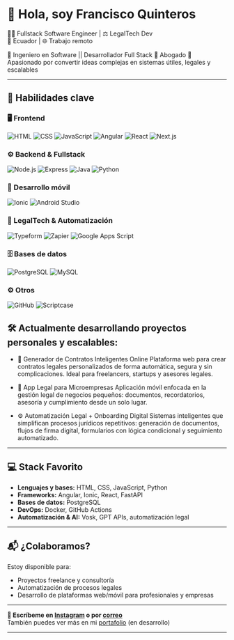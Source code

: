# 👋 Hola, soy Francisco Quinteros

👨‍💻 Fullstack Software Engineer | ⚖️ LegalTech Dev  
📍 Ecuador | 🌐 Trabajo remoto

🔹 Ingeniero en Software || Desarrollador Full Stack
🔹 Abogado
🔹 Apasionado por convertir ideas complejas en sistemas útiles, legales y escalables

---

## 🚀 Habilidades clave

### 🖥️ Frontend
![HTML](https://img.shields.io/badge/HTML5-E34F26?logo=html5&logoColor=white&style=flat)
![CSS](https://img.shields.io/badge/CSS3-1572B6?logo=css3&logoColor=white&style=flat)
![JavaScript](https://img.shields.io/badge/JavaScript-F7DF1E?logo=javascript&logoColor=black&style=flat)
![Angular](https://img.shields.io/badge/Angular-DD0031?logo=angular&logoColor=white&style=flat)
![React](https://img.shields.io/badge/React-20232A?logo=react&logoColor=61DAFB&style=flat)
![Next.js](https://img.shields.io/badge/Next.js-000000?logo=next.js&logoColor=white&style=flat)

### ⚙️ Backend & Fullstack
![Node.js](https://img.shields.io/badge/Node.js-339933?logo=node.js&logoColor=white&style=flat)
![Express](https://img.shields.io/badge/Express-000000?logo=express&logoColor=white&style=flat)
![Java](https://img.shields.io/badge/Java-007396?logo=java&logoColor=white&style=flat)
![Python](https://img.shields.io/badge/Python-3776AB?logo=python&logoColor=white&style=flat)

### 📲 Desarrollo móvil
![Ionic](https://img.shields.io/badge/Ionic-3880FF?logo=ionic&logoColor=white&style=flat)
![Android Studio](https://img.shields.io/badge/Android%20Studio-3DDC84?logo=android-studio&logoColor=white&style=flat)

### 🧠 LegalTech & Automatización
![Typeform](https://img.shields.io/badge/Typeform-000000?logo=typeform&logoColor=white&style=flat)
![Zapier](https://img.shields.io/badge/Zapier-FF4F00?logo=zapier&logoColor=white&style=flat)
![Google Apps Script](https://img.shields.io/badge/Google%20Apps%20Script-4285F4?logo=google&logoColor=white&style=flat)

### 🗄️ Bases de datos
![PostgreSQL](https://img.shields.io/badge/PostgreSQL-4169E1?logo=postgresql&logoColor=white&style=flat)
![MySQL](https://img.shields.io/badge/MySQL-4479A1?logo=mysql&logoColor=white&style=flat)

### ⚙️ Otros
![GitHub](https://img.shields.io/badge/GitHub-181717?logo=github&logoColor=white&style=flat)
![Scriptcase](https://img.shields.io/badge/Scriptcase-007ACC?style=flat&logo=data:image/svg+xml;base64,...)


## 🛠️ Actualmente desarrollando proyectos personales y escalables:

- 🧾 Generador de Contratos Inteligentes Online
Plataforma web para crear contratos legales personalizados de forma automática, segura y sin complicaciones. Ideal para freelancers, startups y asesores legales.

- 📲 App Legal para Microempresas
Aplicación móvil enfocada en la gestión legal de negocios pequeños: documentos, recordatorios, asesoría y cumplimiento desde un solo lugar.

- ⚙️ Automatización Legal + Onboarding Digital
Sistemas inteligentes que simplifican procesos jurídicos repetitivos: generación de documentos, flujos de firma digital, formularios con lógica condicional y seguimiento automatizado.

---

## 💻 Stack Favorito

- **Lenguajes y bases:** HTML, CSS, JavaScript, Python  
- **Frameworks:** Angular, Ionic, React, FastAPI  
- **Bases de datos:** PostgreSQL  
- **DevOps:** Docker, GitHub Actions  
- **Automatización & AI:** Vosk, GPT APIs, automatización legal

---

## 📬 ¿Colaboramos?

Estoy disponible para:
- Proyectos freelance y consultoría
- Automatización de procesos legales
- Desarrollo de plataformas web/móvil para profesionales y empresas

---

**📩 Escríbeme en [Instagram](https://www.instagram.com/quinan_dev?igsh=MTB5ZG8zdHFlZm52cw==) o por [correo](mailto:javierquiandra@gmail.com)**  
También puedes ver más en mi [portafolio](https://portfolio-five-gilt-51.vercel.app/) (en desarrollo)

---
